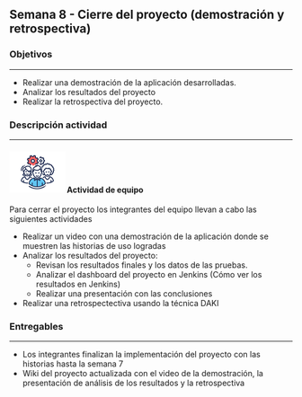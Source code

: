 ## Semana 8 - Cierre del proyecto (demostración y retrospectiva)

### Objetivos
---

* Realizar una demostración de la aplicación desarrolladas.
* Analizar los resultados del proyecto
* Realizar la retrospectiva del proyecto.


### Descripción actividad
---

#### ![](./../../assets/images/grupo.png) Actividad de equipo

Para cerrar el proyecto los integrantes del equipo llevan a cabo las siguientes actividades 
  *  Realizar un video con una demostración de la aplicación donde se muestren las historias de uso logradas
  *  Analizar los resultados del proyecto:
      * Revisan los resultados finales y los datos de las pruebas. 
      * Analizar el dashboard del proyecto en Jenkins (Cómo ver los resultados en Jenkins)
      * Realizar una presentación con las conclusiones
  *  Realizar una retrospectectiva usando la técnica DAKI

### Entregables
---

* Los integrantes finalizan la implementación del proyecto con las historias hasta la semana 7
* Wiki del proyecto actualizada con el video de la demostración, la presentación de análisis de los resultados y la retrospectiva
